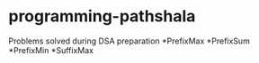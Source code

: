 # programming-pathshala
Problems solved during DSA preparation
*PrefixMax
*PrefixSum
*PrefixMin
*SuffixMax
